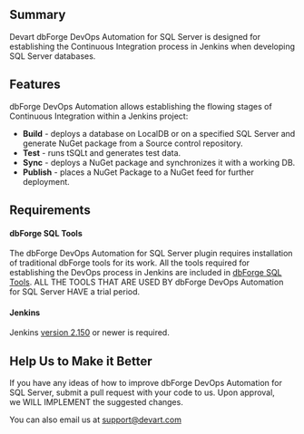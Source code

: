 ## Summary

Devart dbForge DevOps Automation for SQL Server is designed for
establishing the Continuous Integration process in Jenkins when
developing SQL Server databases.

## Features

dbForge DevOps Automation allows establishing the flowing stages of
Continuous Integration within a Jenkins project:

-   **Build** - deploys a database on LocalDB or on a specified SQL
    Server and generate NuGet package from a Source control repository.
-   **Test** - runs tSQLt and generates test data.
-   **Sync** - deploys a NuGet package and synchronizes it with a
    working DB.
-   **Publish** - places a NuGet Package to a NuGet feed for further
    deployment.

## Requirements

#### dbForge SQL Tools

The dbForge DevOps Automation for SQL Server plugin requires
installation of traditional dbForge tools for its work. All the tools
required for establishing the DevOps process in Jenkins are included in
[dbForge SQL Tools](https://www.devart.com/dbforge/sql/sql-tools/download.html).
ALL THE TOOLS THAT ARE USED BY dbForge DevOps Automation for SQL Server
HAVE a trial period.

#### Jenkins

Jenkins [version
2.150](https://jenkins.io/changelog#v2.150) or newer is
required.

## Help Us to Make it Better

If you have any ideas of how to improve dbForge DevOps Automation for
SQL Server, submit a pull request with your code to us. Upon approval,
we WILL IMPLEMENT the suggested changes.

You can also email us at
[support@devart.com](https://wiki.jenkins.io/display/JENKINS/mailto:support@devart.com)